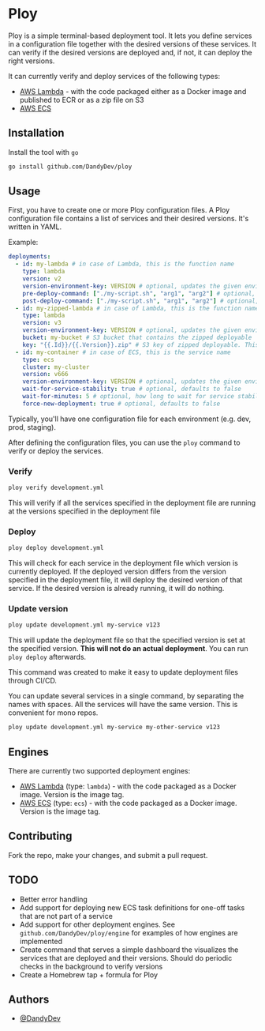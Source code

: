 # Ploy

Ploy is a simple terminal-based deployment tool. It lets you define services in a configuration
file together with the desired versions of these services. It can verify if the desired versions
are deployed and, if not, it can deploy the right versions.

It can currently verify and deploy services of the following types:

- [AWS Lambda](https://aws.amazon.com/lambda/) - with the code packaged either as a Docker image and published to 
  ECR or as a zip file on S3
- [AWS ECS](https://aws.amazon.com/ecs/)

## Installation

Install the tool with `go`

```bash
go install github.com/DandyDev/ploy
```

## Usage

First, you have to create one or more Ploy configuration files. A Ploy configuration file
contains a list of services and their desired versions. It's written in YAML.

Example:

```yaml
deployments:
  - id: my-lambda # in case of Lambda, this is the function name
    type: lambda
    version: v2
    version-environment-key: VERSION # optional, updates the given environment variable with the version when deploying
    pre-deploy-command: ["./my-script.sh", "arg1", "arg2"] # optional, runs the specified command before deployment. The to be deployed version is available as the $VERSION environment variable 
    post-deploy-command: ["./my-script.sh", "arg1", "arg2"] # optional, runs the specified command after successful deployment. The deployed version is available as the $VERSION environment variable 
  - id: my-zipped-lambda # in case of Lambda, this is the function name
    type: lambda
    version: v3
    version-environment-key: VERSION # optional, updates the given environment variable with the version when deploying
    bucket: my-bucket # S3 bucket that contains the zipped deployable
    key: "{{.Id}}/{{.Version}}.zip" # S3 key of zipped deployable. This is a template that is resolved at deployment time. Supported variables are the Id of the deployment and the Version
  - id: my-container # in case of ECS, this is the service name
    type: ecs
    cluster: my-cluster
    version: v666
    version-environment-key: VERSION # optional, updates the given environment variable in the container with the version when deploying
    wait-for-service-stability: true # optional, defaults to false
    wait-for-minutes: 5 # optional, how long to wait for service stability, defaults to 30
    force-new-deployment: true # optional, defaults to false
```

Typically, you'll have one configuration file for each environment (e.g. dev, prod, staging).

After defining the configuration files, you can use the `ploy` command to verify or deploy the
services.

### Verify

```bash
ploy verify development.yml
```

This will verify if all the services specified in the deployment file are running at the versions 
specified in the deployment file

### Deploy

```bash
ploy deploy development.yml
```

This will check for each service in the deployment file which version is currently deployed. If 
the deployed version differs from the version specified in the deployment file, it will deploy 
the desired version of that service. If the desired version is already running, it will do nothing.

### Update version

```bash
ploy update development.yml my-service v123
```

This will update the deployment file so that the specified version is set at the specified 
version. **This will not do an actual deployment**. You can run `ploy deploy` afterwards. 

This command was created to make it easy to update deployment files through CI/CD.

You can update several services in a single command, by separating the names with spaces. All the services will have the 
same version. This is convenient for mono repos.

```bash
ploy update development.yml my-service my-other-service v123
```


## Engines

There are currently two supported deployment engines:

- [AWS Lambda](https://aws.amazon.com/lambda/) (type: `lambda`) - with the code packaged as a Docker 
  image. Version is the image tag.
- [AWS ECS](https://aws.amazon.com/ecs/) (type: `ecs`) - with the code packaged as a Docker image. 
  Version is the image tag.

## Contributing

Fork the repo, make your changes, and submit a pull request.

## TODO

- Better error handling
- Add support for deploying new ECS task definitions for one-off tasks that are not part of a
  service
- Add support for other deployment engines. See `github.com/DandyDev/ploy/engine` for examples of
  how engines are implemented
- Create command that serves a simple dashboard the visualizes the services that are deployed
  and their versions. Should do periodic checks in the background to verify versions
- Create a Homebrew tap + formula for Ploy

## Authors

- [@DandyDev](https://www.github.com/DandyDev)
